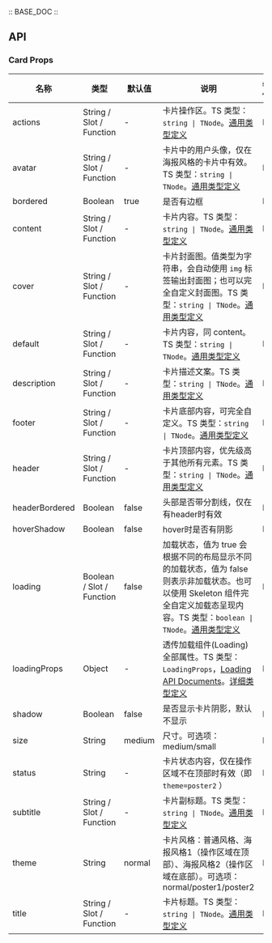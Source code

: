 :: BASE_DOC ::

## API

### Card Props

名称 | 类型 | 默认值 | 说明 | 必传
-- | -- | -- | -- | --
actions | String / Slot / Function | - | 卡片操作区。TS 类型：`string \| TNode`。[通用类型定义](https://github.com/Tencent/tdesign-vue-next/blob/develop/packages/components/common.ts) | N
avatar | String / Slot / Function | - | 卡片中的用户头像，仅在海报风格的卡片中有效。TS 类型：`string \| TNode`。[通用类型定义](https://github.com/Tencent/tdesign-vue-next/blob/develop/packages/components/common.ts) | N
bordered | Boolean | true | 是否有边框 | N
content | String / Slot / Function | - | 卡片内容。TS 类型：`string \| TNode`。[通用类型定义](https://github.com/Tencent/tdesign-vue-next/blob/develop/packages/components/common.ts) | N
cover | String / Slot / Function | - | 卡片封面图。值类型为字符串，会自动使用 `img` 标签输出封面图；也可以完全自定义封面图。TS 类型：`string \| TNode`。[通用类型定义](https://github.com/Tencent/tdesign-vue-next/blob/develop/packages/components/common.ts) | N
default | String / Slot / Function | - | 卡片内容，同 content。TS 类型：`string \| TNode`。[通用类型定义](https://github.com/Tencent/tdesign-vue-next/blob/develop/packages/components/common.ts) | N
description | String / Slot / Function | - | 卡片描述文案。TS 类型：`string \| TNode`。[通用类型定义](https://github.com/Tencent/tdesign-vue-next/blob/develop/packages/components/common.ts) | N
footer | String / Slot / Function | - | 卡片底部内容，可完全自定义。TS 类型：`string \| TNode`。[通用类型定义](https://github.com/Tencent/tdesign-vue-next/blob/develop/packages/components/common.ts) | N
header | String / Slot / Function | - | 卡片顶部内容，优先级高于其他所有元素。TS 类型：`string \| TNode`。[通用类型定义](https://github.com/Tencent/tdesign-vue-next/blob/develop/packages/components/common.ts) | N
headerBordered | Boolean | false | 头部是否带分割线，仅在有header时有效 | N
hoverShadow | Boolean | false | hover时是否有阴影 | N
loading | Boolean / Slot / Function | false | 加载状态，值为 true 会根据不同的布局显示不同的加载状态，值为 false 则表示非加载状态。也可以使用 Skeleton 组件完全自定义加载态呈现内容。TS 类型：`boolean \| TNode`。[通用类型定义](https://github.com/Tencent/tdesign-vue-next/blob/develop/packages/components/common.ts) | N
loadingProps | Object | - | 透传加载组件(Loading)全部属性。TS 类型：`LoadingProps`，[Loading API Documents](./loading?tab=api)。[详细类型定义](https://github.com/Tencent/tdesign-vue-next/blob/develop/packages/components/card/type.ts) | N
shadow | Boolean | false | 是否显示卡片阴影，默认不显示 | N
size | String | medium | 尺寸。可选项：medium/small | N
status | String | - | 卡片状态内容，仅在操作区域不在顶部时有效（即 `theme=poster2` ） | N
subtitle | String / Slot / Function | - | 卡片副标题。TS 类型：`string \| TNode`。[通用类型定义](https://github.com/Tencent/tdesign-vue-next/blob/develop/packages/components/common.ts) | N
theme | String | normal | 卡片风格：普通风格、海报风格1（操作区域在顶部）、海报风格2（操作区域在底部）。可选项：normal/poster1/poster2 | N
title | String / Slot / Function | - | 卡片标题。TS 类型：`string \| TNode`。[通用类型定义](https://github.com/Tencent/tdesign-vue-next/blob/develop/packages/components/common.ts) | N
